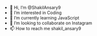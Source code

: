 - 👋 Hi, I’m @ShakilAnsary9
- 👀 I’m interested in Coding
- 🌱 I’m currently learning JavaScript
- 💞️ I’m looking to collaborate on Instagram
- 📫 How to reach me shakil_ansary9

<!---
ShakilAnsary9/ShakilAnsary9 is a ✨ special ✨ repository because its `README.md` (this file) appears on your GitHub profile.
You can click the Preview link to take a look at your changes.
--->
